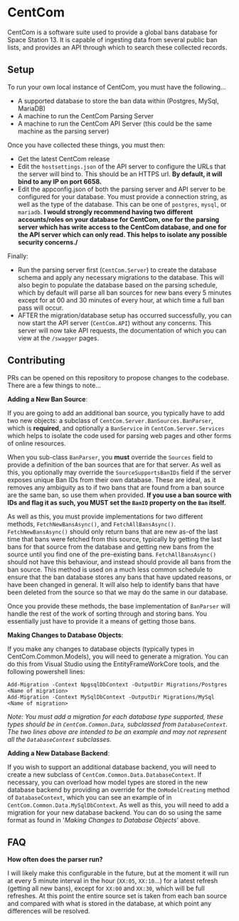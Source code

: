 # CentCom
CentCom is a software suite used to provide a global bans database for Space Station 13. It is capable of ingesting data from several public ban lists, and provides an API through which to search these collected records.

## Setup
To run your own local instance of CentCom, you must have the following...
- A supported database to store the ban data within (Postgres, MySql, MariaDB)
- A machine to run the CentCom Parsing Server
- A machine to run the CentCom API Server (this could be the same machine as the parsing server)

Once you have collected these things, you must then:
- Get the latest CentCom release
- Edit the ``hostsettings.json`` of the API server to configure the URLs that the server will bind to. This should be an HTTPS url. **By default, it will bind to any IP on port 6658.**
- Edit the appconfig.json of both the parsing server and API server to be configured for your database. You must provide a connection string, as well as the type of the database. This can be one of ``postgres``, ``mysql``, or ``mariadb``.  **I would strongly recommend having two different accounts/roles on your database for CentCom, one for the parsing server which has write access to the CentCom database, and one for the API server which can only read. This helps to isolate any possible security concerns./**

Finally:
- Run the parsing server first (``CentCom.Server``) to create the database schema and apply any necessary migrations to the database. This will also begin to populate the database based on the parsing schedule, which by default will parse all ban sources for new bans every 5 minutes except for at 00 and 30 minutes of every hour, at which time a full ban pass will occur.
- AFTER the migration/database setup has occurred successfully, you can now start the API server (``CentCom.API``) without any concerns. This server will now take API requests, the documentation of which you can view at the ``/swagger`` pages.

## Contributing
PRs can be opened on this repository to propose changes to the codebase. There are a few things to note...

**Adding a New Ban Source**:

If you are going to add an additional ban source, you typically have to add two new objects: a subclass of ``CentCom.Server.BanSources.BanParser``, which is **required**, and optionally a ``BanService`` in ``CentCom.Server.Services`` which helps to isolate the code used for parsing web pages and other forms of online resources.

When you sub-class ``BanParser``, you **must** override the ``Sources`` field to provide a definition of the ban sources that are for that server. As well as this, you optionally may override the ``SourceSupportsBanIDs`` field if the server exposes unique Ban IDs from their own database. These are ideal, as it removes any ambiguity as to if two bans that are found from a ban source are the same ban, so use them when provided. **If you use a ban source with IDs and flag it as such, you MUST set the ``BanID`` property on the ``Ban`` itself.**

As well as this, you must provide implementations for two different methods, ``FetchNewBansAsync()``, and ``FetchAllBansAsync()``. ``FetchNewBansAsync()`` should only return bans that are new as-of the last time that bans were fetched from this source, typically by getting the last bans for that source from the database and getting new bans from the source until you find one of the pre-existing bans. ``FetchAllBansAsync()`` should not have this behaviour, and instead should provide all bans from the ban source. This method is used on a much less common schedule to ensure that the ban database stores any bans that have updated reasons, or have been changed in general. It will also help to identify bans that have been deleted from the source so that we may do the same in our database.

Once you provide these methods, the base implementation of ``BanParser`` will handle the rest of the work of sorting through and storing bans. You essentially just have to provide it a means of getting those bans.

**Making Changes to Database Objects**:

If you make any changes to database objects (typically types in CentCom.Common.Models), you will need to generate a migration. You can do this from Visual Studio using the EntityFrameWorkCore tools, and the following powershell lines:
```
Add-Migration -Context NpgsqlDbContext -OutputDir Migrations/Postgres <Name of migration>
Add-Migration -Context MySqlDbContext -OutputDir Migrations/MySql <Name of migration>
```
*Note: You must add a migration for each database type supported, these types should be in ``CentCom.Common.Data``, subclassed from ``DatabaseContext``. The two lines above are intended to be an example and may not represent all the ``DatabaseContext`` subclasses.*

**Adding a New Database Backend**:

If you wish to support an additional database backend, you will need to create a new subclass of ``CentCom.Common.Data.DatabaseContext``. If necessary, you can overload how model types are stored in the new database backend by providing an override for the ``OnModelCreating`` method of ``DatabaseContext``, which you can see an example of in ``CentCom.Common.Data.MySqlDbContext``. As well as this, you will need to add a migration for your new database backend. You can do so using the same format as found in '*Making Changes to Database Objects*' above.

## FAQ

**How often does the parser run?**

I will likely make this configurable in the future, but at the moment it will run at every 5 minute interval in the hour (``XX:05``, ``XX:10``...) for a latest refresh (getting all new bans), except for ``XX:00`` and ``XX:30``, which will be full refreshes. At this point the entire source set is taken from each ban source and compared with what is stored in the database, at which point any differences will be resolved.
